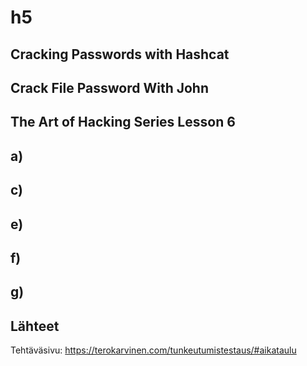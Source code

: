 # h5
## Cracking Passwords with Hashcat

## Crack File Password With John

## The Art of Hacking Series Lesson 6

## a)
## c)
## e)
## f)
## g)

## Lähteet
Tehtäväsivu: https://terokarvinen.com/tunkeutumistestaus/#aikataulu 
